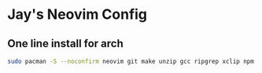 # Jay's Neovim Config

## One line install for arch
```bash
sudo pacman -S --noconfirm neovim git make unzip gcc ripgrep xclip npm go rust && git clone https://github.com/JayC180/kickstart.nvim.git "${XDG_CONFIG_HOME:-$HOME/.config}"/nvim
```

